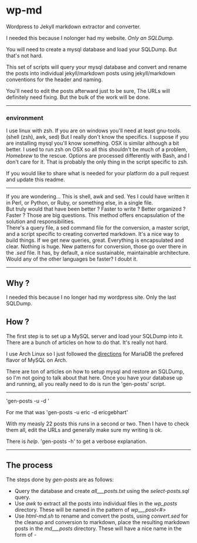 # wp-md
Wordpress to Jekyll markdown extractor and converter.

I needed this because I nolonger had my website. 
*Only an SQLDump.* 

You will need to create a mysql database and load your SQLDump.
But that's not hard. 

This set of scripts will query your mysql database and convert
and rename the posts into individual jekyll/markdown posts using
jekyll/markdown conventions for the header and naming.

You'll need to edit the posts afterward just to be sure, 
The URLs will definitely need fixing. But the bulk of the work 
will be done.

---

### environment

I use linux with zsh. If you are on windows you'll need at least gnu-tools. 
(shell (zsh), awk, sed) But I really don't know the specifics. 
I suppose if you
are installing mysql you'll know something. OSX is similar although a bit better. I used to run zsh on OSX so all this shouldn't be much of a problem, _Homebrew_ to the rescue. 
Options are processed differently with Bash, and I don't care for it. That is probably the only thing in the script specific to zsh.

If you would like to share what is needed for your platform do
a pull request and update this readme.

---
If you are wondering...
This is shell, awk and sed. Yes I could have written it in Perl, or Python, or Ruby, or something else, in a single file.  
But truly would that have
been better ? Faster to write ? Better organized ? Faster ? 
Those are big questions. This method offers
encapsulation of the solution and responsibilities.  
There's a query file, a sed command file
for the conversion, a master script, and a script specific to creating
converted markdown. It's a nice way to build things. If we get new
queries, great. Everything is encapsulated and clear. 
Nothing is huge. New patterns for
conversion, those go over there in the _.sed_ file. It has, by default, a nice sustainable, maintainable architecture.
Would any of the other languages be faster?  I doubt it.

---

## Why ?

I needed this because I no longer had my wordpress site. Only 
the last SQLDump.

## How ?

The first step is to set up a MySQL server and load your SQLDump
into it. There are a bunch of articles on how to do that.
It's really not hard.

I use Arch Linux so I just followed the [directions](http://wiki.archlinux.org/index.php/MariaDB) for MariaDB
the prefered flavor of MySQL on Arch.

There are ton of articles on how to setup mysql and restore
an SQLDump, so I'm not going to talk about that here.
Once you have your database up and running, all you really 
need to do is run the 'gen-posts' script.

---

'gen-posts -u <userid> -d <database-name>'

For me that was 'gen-posts -u eric -d ericgebhart' 

With my measly 22 posts this runs in a second or two. 
Then I have to check them all, edit the URLs and generally
make sure my writing is ok.

There is _help_.  'gen-posts -h' to get a verbose explanation.

---

## The process

The steps done by _gen-posts_ are as follows:

 * Query the database and create _all___posts.txt_ using the
   *select-posts.sql* query.
 * Use *awk* to extract all the posts into individual files 
   in the *wp_posts* directory.  These will be named 
   in the pattern of _wp___post<#>_
 * Use *html-md.sh* to rename and convert the posts, 
   using *convert.sed* for the cleanup and conversion to markdown,
   place the resulting markdown posts in the 
   _md___posts_ directory. These will have a nice name in
   the form of _<Date>-<Title>.md_

---

## The Files

The files used should be pretty obvious, but just in case.

### gen-posts
The master of all. It uses the query in *select-posts.sql* 
to get everything into a file named _all___posts.txt_.
Then it has a line of awk to break _all___posts.txt_ into individual wordpress posts. 
Then it lets _html-md.sh_ do the rest.

### select-posts.sql

The SQL query is in the file *select-posts.sql* its a pretty
basic query so if you want to modify it get pages, or posts for
a certain author. I'm sure you can find a post on the internet 
about that. The important parts are that the query uses the \g
and that you get the title and the date and the content.

If you dive into that take a look at the resulting 'all-posts' 
file you'll want your results to look like that.

It might be a future improvement to have multiple queries to
choose from as an option for the _gen-posts_ script, so if you
come up with a different query do a pull request to add it.

### html-md.sh

The rest of this is done with *Awk* and *Sed*.  The 'html-md.sh' script extracts the date and title to create the filename and creates the jekyll header for the post. The 'convert.sed' file is a list of sed commands to clean up and replace the HTML tags with markdown.


### convert.sed

This is just a list of sed commands to swap html tags for markdown or delete them all together. It also gets rid of the _^M_s that are everywhere, and the _Content:_ label from the query.

My HTML was pretty simple, YMMV.  I didn't bother to completely fix URLS,
I did make them easier to edit. So you'll have to edit your URLs manually
afterward. If you feel compelled, it shouldn't be too difficult to
add a *Sed* command to do it all, it will have to look forward to find the link name if you need a clue.  HTML and markdown are reversed in the position of link and the url for the link..
I didn't have that many URLs and it's not
difficult work.  If you run into things I didn't cover which is likely,
just add new patterns to 'convert.sed'.

---

Please, if you make improvements do a pull request so other
people can enjoy the fruits of your labor.

 
